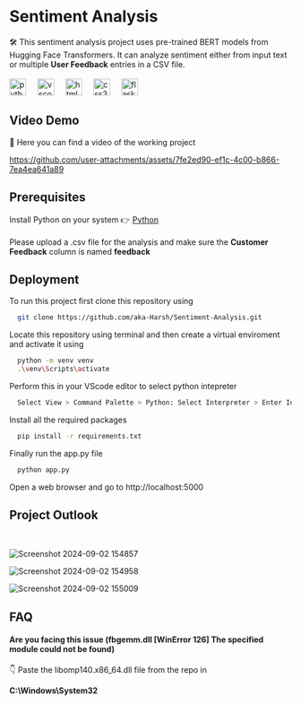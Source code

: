 # Sentiment Analysis

🛠️ This sentiment analysis project uses pre-trained BERT models from Hugging Face Transformers. It can analyze sentiment either from input text or multiple **User Feedback** entries in a CSV file.<br>
<br><img src="https://cdn.jsdelivr.net/gh/devicons/devicon/icons/python/python-original.svg" height="30" alt="python logo"  />
<img width="12" />
<img src="https://cdn.jsdelivr.net/gh/devicons/devicon/icons/vscode/vscode-original.svg" height="30" alt="vscode logo"  />
<img width="12" />
<img src="https://cdn.jsdelivr.net/gh/devicons/devicon/icons/html5/html5-original.svg" height="30" alt="html5 logo"  />
<img width="12" />
<img src="https://cdn.jsdelivr.net/gh/devicons/devicon/icons/css3/css3-original.svg" height="30" alt="css3 logo"  />
<img width="12" />
<img src="https://www.pngfind.com/pngs/m/128-1286693_flask-framework-logo-svg-hd-png-download.png" height="30" alt="flask logo"  />
<img width="12" />

## Video Demo
🎥 Here you can find a video of the working project

https://github.com/user-attachments/assets/7fe2ed90-ef1c-4c00-b866-7ea4ea641a89

## Prerequisites

Install Python on your system 👉 [Python](https://www.python.org/downloads/)
<br><br>
Please upload a .csv file for the analysis and make sure the **Customer Feedback** column is named **feedback**

## Deployment

To run this project first clone this repository using

```bash
  git clone https://github.com/aka-Harsh/Sentiment-Analysis.git
```
Locate this repository using terminal and then create a virtual enviroment and activate it using

```bash
  python -m venv venv
  .\venv\Scripts\activate
```
Perform this in your VScode editor to select python intepreter
```bash
  Select View > Command Palette > Python: Select Interpreter > Enter Interpreter path > venv > Script > python.exe
```

Install all the required packages 
```bash
  pip install -r requirements.txt
```

Finally run the app.py file
```bash
  python app.py
```

Open a web browser and go to http://localhost:5000

## Project Outlook
<br>

![Screenshot 2024-09-02 154857](https://github.com/user-attachments/assets/ce4c8957-823e-4db1-bbc7-d940343ab374)

![Screenshot 2024-09-02 154958](https://github.com/user-attachments/assets/f44bd895-c97e-4bb7-b8e6-121e973dc2e8)

![Screenshot 2024-09-02 155009](https://github.com/user-attachments/assets/7053430e-5896-481d-bc93-5dd487314bf4)


## FAQ
#### Are you facing this issue (fbgemm.dll [WinError 126] The specified module could not be found)

👇 Paste the libomp140.x86_64.dll file from the repo in 

**C:\Windows\System32**
